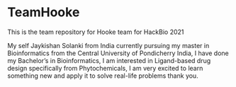 # TeamHooke
This is the team repository for Hooke team for HackBio 2021


My self Jaykishan Solanki from India currently pursuing my master in Bioinformatics from the Central University of Pondicherry India, I have done my Bachelor’s in Bioinformatics, I am interested in Ligand-based drug design specifically from Phytochemicals, I am very excited to learn something new and apply it to solve real-life problems thank you.
